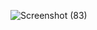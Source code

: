 ![Screenshot (83)](https://github.com/vishhiy/Portfolio/assets/127002291/78fc8fa4-3d5d-4144-8132-737fe69e428d)
